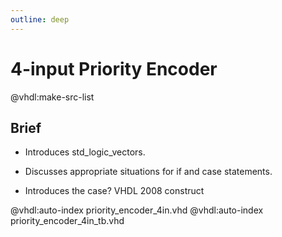 ```yaml
---
outline: deep
---
```

# 4-input Priority Encoder

@vhdl:make-src-list

## Brief

- Introduces std_logic_vectors.

- Discusses appropriate situations for if and case statements.

- Introduces the case? VHDL 2008 construct

@vhdl:auto-index priority_encoder_4in.vhd
@vhdl:auto-index priority_encoder_4in_tb.vhd